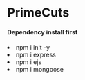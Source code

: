 <h1>PrimeCuts</h1>


<h4>Dependency install first</h4>
<li>npm i init -y</li>
<li>npm i express</li>
<li>npm i ejs</li>
<li>npm i mongoose</li>

